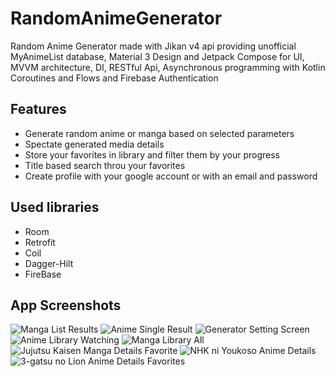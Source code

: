 # RandomAnimeGenerator
Random Anime Generator made with Jikan v4 api providing unofficial MyAnimeList database, Material 3 Design and Jetpack Compose for UI, MVVM architecture, DI, RESTful Api, Asynchronous programming with Kotlin Coroutines and Flows and Firebase Authentication

## Features
- Generate random anime or manga based on selected parameters
- Spectate generated media details
- Store your favorites in library and filter them by your progress
- Title based search throu your favorites
- Create profile with your google account or with an email and password

## Used libraries
- Room
- Retrofit
- Coil
- Dagger-Hilt
- FireBase

## App Screenshots
![Manga List Results](https://github.com/sebastianmartii/RandomAnimeGenerator/blob/master/Screenshots/Zrzut%20ekranu%202023-05-14%20184931.png)
![Anime Single Result](https://github.com/sebastianmartii/RandomAnimeGenerator/blob/master/Screenshots/Zrzut%20ekranu%202023-05-14%20185013.png)
![Generator Setting Screen](https://github.com/sebastianmartii/RandomAnimeGenerator/blob/master/Screenshots/Zrzut%20ekranu%202023-05-14%20185035.png)
![Anime Library Watching](https://github.com/sebastianmartii/RandomAnimeGenerator/blob/master/Screenshots/Zrzut%20ekranu%202023-05-14%20185157.png)
![Manga Library All](https://github.com/sebastianmartii/RandomAnimeGenerator/blob/master/Screenshots/Zrzut%20ekranu%202023-05-14%20185244.png)
![Jujutsu Kaisen Manga Details Favorite](https://github.com/sebastianmartii/RandomAnimeGenerator/blob/master/Screenshots/Zrzut%20ekranu%202023-05-14%20185320.png)
![NHK ni Youkoso Anime Details](https://github.com/sebastianmartii/RandomAnimeGenerator/blob/master/Screenshots/Zrzut%20ekranu%202023-05-14%20185400.png)
![3-gatsu no Lion Anime Details Favorites](https://github.com/sebastianmartii/RandomAnimeGenerator/blob/master/Screenshots/Zrzut%20ekranu%202023-05-14%20185841.png)
